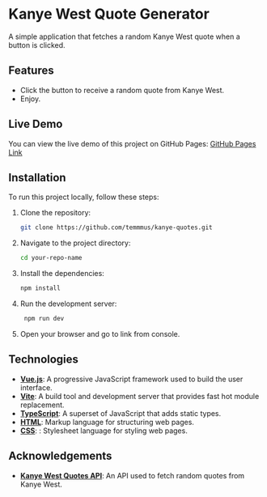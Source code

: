 # Kanye West Quote Generator

A simple application that fetches a random Kanye West quote when a button is clicked.

## Features

- Click the button to receive a random quote from Kanye West.
- Enjoy.

## Live Demo

You can view the live demo of this project on GitHub Pages: [GitHub Pages Link](https://temmmus.github.io/kanye-quotes)

## Installation

To run this project locally, follow these steps:

1. Clone the repository:
   ```bash
   git clone https://github.com/temmmus/kanye-quotes.git
   ```
2. Navigate to the project directory:
   ```bash
   cd your-repo-name
   ```
3. Install the dependencies:
   ```bash
   npm install
   ```
4. Run the development server:
   ```bash
    npm run dev
   ```
5. Open your browser and go to link from console.

## Technologies

- **[Vue.js](https://vuejs.org/)**: A progressive JavaScript framework used to build the user interface.
- **[Vite](https://vitejs.dev/)**: A build tool and development server that provides fast hot module replacement.
- **[TypeScript](https://www.typescriptlang.org/)**: A superset of JavaScript that adds static types.
- **[HTML](https://developer.mozilla.org/en-US/docs/Web/HTML)**: Markup language for structuring web pages.
- **[CSS](https://www.w3.org/Style/CSS/)**: : Stylesheet language for styling web pages.

## Acknowledgements

- **[Kanye West Quotes API](https://api.kanye.rest/)**: An API used to fetch random quotes from Kanye West.
